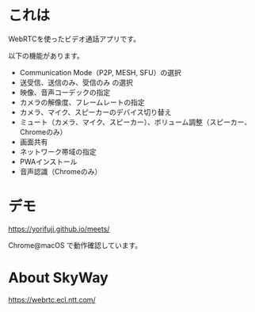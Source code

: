 # これは

WebRTCを使ったビデオ通話アプリです。

以下の機能があります。

- Communication Mode（P2P, MESH, SFU）の選択
- 送受信、送信のみ、受信のみ の選択
- 映像、音声コーデックの指定
- カメラの解像度、フレームレートの指定
- カメラ、マイク、スピーカーのデバイス切り替え
- ミュート（カメラ、マイク、スピーカー）、ボリューム調整（スピーカー、Chromeのみ）
- 画面共有
- ネットワーク帯域の指定
- PWAインストール
- 音声認識（Chromeのみ）

# デモ

https://yorifuji.github.io/meets/

Chrome@macOS で動作確認しています。

# About SkyWay

https://webrtc.ecl.ntt.com/


